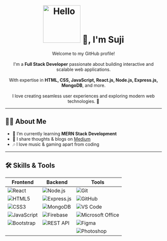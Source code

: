 <h1 align="center">
  <img src="hello.gif" width="120" alt="Hello" /> 👋, I'm Suji
</h1>

<p align="center">
  Welcome to my GitHub profile! <br><br>
  I'm a <b>Full Stack Developer</b> passionate about building interactive and scalable web applications. <br><br>
  With expertise in <b>HTML, CSS, JavaScript, React.js, Node.js, Express.js, MongoDB</b>, and more. <br><br>
  I love creating seamless user experiences and exploring modern web technologies. 🚀
</p>

---

## 👨‍💻 About Me
- 🌱 I’m currently learning **MERN Stack Development**
- 📝 I share thoughts & blogs on [Medium](https://your-medium-link)
- 🎶 I love music & gaming apart from coding

---

## 🛠 Skills & Tools  

| Frontend | Backend | Tools |
|----------|---------|-------|
| ![React](https://img.shields.io/badge/React-20232A?style=for-the-badge&logo=react&logoColor=61DAFB) | ![Node.js](https://img.shields.io/badge/Node.js-339933?style=for-the-badge&logo=nodedotjs&logoColor=white) | ![Git](https://img.shields.io/badge/Git-F05032?style=for-the-badge&logo=git&logoColor=white) |
| ![HTML5](https://img.shields.io/badge/HTML5-E34F26?style=for-the-badge&logo=html5&logoColor=white) | ![Express.js](https://img.shields.io/badge/Express.js-000000?style=for-the-badge&logo=express&logoColor=white) | ![GitHub](https://img.shields.io/badge/GitHub-181717?style=for-the-badge&logo=github&logoColor=white) |
| ![CSS3](https://img.shields.io/badge/CSS3-1572B6?style=for-the-badge&logo=css3&logoColor=white) | ![MongoDB](https://img.shields.io/badge/MongoDB-47A248?style=for-the-badge&logo=mongodb&logoColor=white) | ![VS Code](https://img.shields.io/badge/VS%20Code-0078D4?style=for-the-badge&logo=visualstudiocode&logoColor=white) |
| ![JavaScript](https://img.shields.io/badge/JavaScript-F7DF1E?style=for-the-badge&logo=javascript&logoColor=black) | ![Firebase](https://img.shields.io/badge/Firebase-FFCA28?style=for-the-badge&logo=firebase&logoColor=black) | ![Microsoft Office](https://img.shields.io/badge/Microsoft_Office-D83B01?style=for-the-badge&logo=microsoft-office&logoColor=white) |
| ![Bootstrap](https://img.shields.io/badge/Bootstrap-7952B3?style=for-the-badge&logo=bootstrap&logoColor=white) | ![REST API](https://img.shields.io/badge/REST-02569B?style=for-the-badge&logo=rest&logoColor=white) | ![Figma](https://img.shields.io/badge/Figma-F24E1E?style=for-the-badge&logo=figma&logoColor=white) |
|  |  | ![Photoshop](https://img.shields.io/badge/Adobe%20Photoshop-31A8FF?style=for-the-badge&logo=adobe-photoshop&logoColor=white) |
